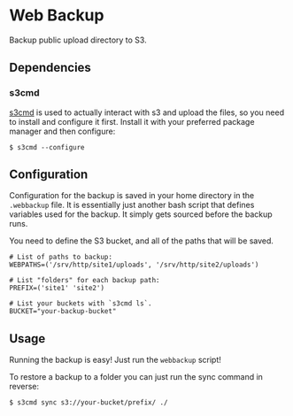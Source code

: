 # Web Backup

Backup public upload directory to S3.

## Dependencies

### s3cmd

[s3cmd](https://github.com/s3tools/s3cmd) is used to actually interact with
s3 and upload the files, so you need to install and configure it first.
Install it with your preferred package manager and then configure:

```shell
$ s3cmd --configure
```

## Configuration

Configuration for the backup is saved in your home directory in the
`.webbackup` file. It is essentially just another bash script that defines
variables used for the backup. It simply gets sourced before the backup runs.

You need to define the S3 bucket, and all of the paths that will be saved.

```shell
# List of paths to backup:
WEBPATHS=('/srv/http/site1/uploads', '/srv/http/site2/uploads')

# List "folders" for each backup path:
PREFIX=('site1' 'site2')

# List your buckets with `s3cmd ls`.
BUCKET="your-backup-bucket"
```

## Usage

Running the backup is easy! Just run the `webbackup` script!

To restore a backup to a folder you can just run the sync command in reverse:

```shell
$ s3cmd sync s3://your-bucket/prefix/ ./
```
